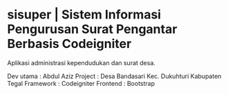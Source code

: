 # sisuper | Sistem Informasi Pengurusan Surat Pengantar Berbasis Codeigniter
Aplikasi administrasi kependudukan dan surat desa.

Dev utama : Abdul Aziz
Project		: Desa Bandasari Kec. Dukuhturi Kabupaten Tegal
Framework	: Codeigniter
Frontend	: Bootstrap
